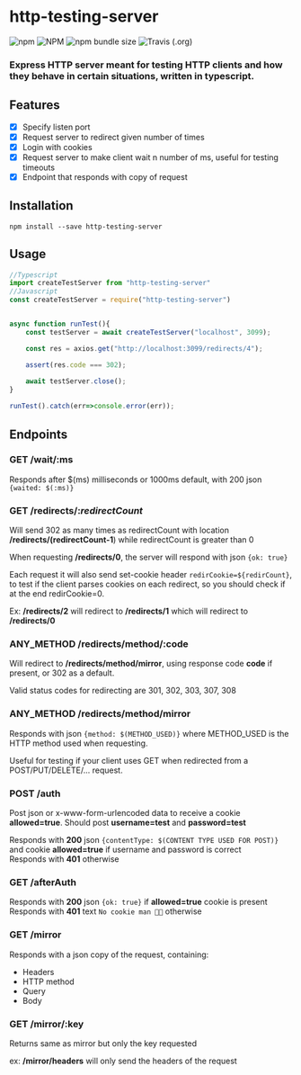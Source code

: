 # http-testing-server

![npm](https://img.shields.io/npm/v/http-testing-server?style=for-the-badge)
![NPM](https://img.shields.io/npm/l/http-testing-server?color=crimson&style=for-the-badge)
![npm bundle size](https://img.shields.io/bundlephobia/min/http-testing-server?color=green&label=size&style=for-the-badge)
![Travis (.org)](https://img.shields.io/travis/alexandrucancescu/http-testing-server?logo=travis-ci&logoColor=ffd700&style=for-the-badge)

### Express HTTP server meant for testing HTTP clients and how they behave in certain situations, written in typescript.

## Features

- [x] Specify listen port
- [x] Request server to redirect given number of times
- [x] Login with cookies
- [x] Request server to make client wait n number of ms, useful for testing timeouts
- [x] Endpoint that responds with copy of request

## Installation

```shell script
npm install --save http-testing-server
```

## Usage

```typescript
//Typescript
import createTestServer from "http-testing-server"
//Javascript
const createTestServer = require("http-testing-server")


async function runTest(){
    const testServer = await createTestServer("localhost", 3099);

    const res = axios.get("http://localhost:3099/redirects/4");

    assert(res.code === 302);
    
    await testServer.close();
}

runTest().catch(err=>console.error(err));
```

## Endpoints

### GET /wait/:ms

Responds after $(ms) milliseconds or 1000ms default, with 200 json
```{waited: $(:ms)}```

### GET /redirects/:*redirectCount*

Will send 302 as many times as redirectCount with location __/redirects/(redirectCount-1__) while redirectCount is greater than 0

When requesting __/redirects/0__, the server will respond with json ```{ok: true}```

Each request it will also send set-cookie header ```redirCookie=${redirCount}```, to test if the client parses cookies on each redirect, so you should check if at the end redirCookie=0.

Ex: __/redirects/2__ will redirect to __/redirects/1__ which will redirect to __/redirects/0__

### ANY_METHOD /redirects/method/:code

Will redirect to __/redirects/method/mirror__, using response code __code__ if present,
or 302 as a default.

Valid status codes for redirecting are 301, 302, 303, 307, 308

### ANY_METHOD /redirects/method/mirror

Responds with json ```{method: $(METHOD_USED)}``` where METHOD_USED is 
the HTTP method used when requesting.

Useful for testing if your client uses GET when redirected from
a POST/PUT/DELETE/... request.

### POST /auth

Post json or x-www-form-urlencoded data to receive a cookie __allowed=true__.
Should post __username=test__ and __password=test__  

Responds with **200** json ```{contentType: $(CONTENT TYPE USED FOR POST)}``` and cookie __allowed=true__ if username and password is correct  
Responds with **401** otherwise

### GET /afterAuth

Responds with **200** json ```{ok: true}``` if __allowed=true__ cookie is present  
Responds with **401** text ```No cookie man 🍪😨``` otherwise

### GET /mirror

Responds with a json copy of the request, containing:
- Headers
- HTTP method
- Query
- Body

### GET /mirror/:key

Returns same as mirror but only the key requested

ex: __/mirror/headers__ will only send the headers of the request



